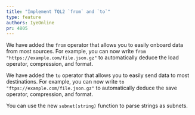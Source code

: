 ```yaml
---
title: "Implement TQL2 `from` and `to`"
type: feature
authors: IyeOnline
pr: 4805
---
```


We have added the `from` operator that allows you to easily onboard data from
most sources.
For example, you can now write `from "https://example.com/file.json.gz"`
to automatically deduce the load operator, compression, and format.

We have added the `to` operator that allows you to easily send data to most
destinations.
For example, you can now write `to "ftps://example.com/file.json.gz"`
to automatically deduce the save operator, compression, and format.

You can use the new `subnet(string)` function to parse strings as subnets.
